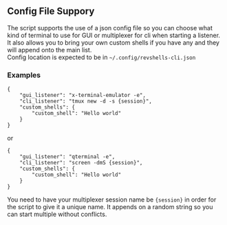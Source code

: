 ## Config File Suppory
The script supports the use of a json config file so you can choose what kind of terminal to use for GUI or multiplexer for cli when starting a listener.  
It also allows you to bring your own custom shells if you have any and they will append onto the main list.  
Config location is expected to be in `~/.config/revshells-cli.json`
### Examples
```
{
    "gui_listener": "x-terminal-emulator -e",
    "cli_listener": "tmux new -d -s {session}",
    "custom_shells": {
        "custom_shell": "Hello world"
    }
}
```
or 
```
{
    "gui_listener": "qterminal -e",
    "cli_listener": "screen -dmS {session}",
    "custom_shells": {
        "custom_shell": "Hello world"
    }
}
```
You need to have your multiplexer session name be `{session}` in order for the script to give it a unique name. It appends on a random string so you can start multiple without conflicts. 
